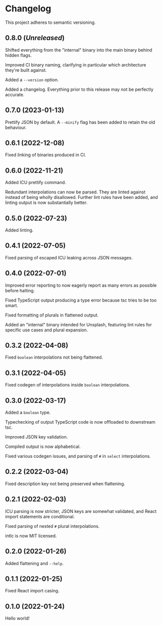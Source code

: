 # Changelog

This project adheres to semantic versioning.

## 0.8.0 (_Unreleased_)

Shifted everything from the "internal" binary into the main binary behind hidden flags.

Improved CI binary naming, clarifying in particular which architecture they're built against.

Added a `--version` option.

Added a changelog. Everything prior to this release may not be perfectly accurate.

## 0.7.0 (2023-01-13)

Prettify JSON by default. A `--minify` flag has been added to retain the old behaviour.

## 0.6.1 (2022-12-08)

Fixed linking of binaries produced in CI.

## 0.6.0 (2022-11-21)

Added ICU prettify command.

Redundant interpolations can now be parsed. They are linted against instead of being wholly disallowed. Further lint rules have been added, and linting output is now substantially better.

## 0.5.0 (2022-07-23)

Added linting.

## 0.4.1 (2022-07-05)

Fixed parsing of escaped ICU leaking across JSON messages.

## 0.4.0 (2022-07-01)

Improved error reporting to now eagerly report as many errors as possible before halting.

Fixed TypeScript output producing a type error because tsc tries to be too smart.

Fixed formatting of plurals in flattened output.

Added an "internal" binary intended for Unsplash, featuring lint rules for specific use cases and plural expansion.

## 0.3.2 (2022-04-08)

Fixed `boolean` interpolations not being flattened.

## 0.3.1 (2022-04-05)

Fixed codegen of interpolations inside `boolean` interpolations.

## 0.3.0 (2022-03-17)

Added a `boolean` type.

Typechecking of output TypeScript code is now offloaded to downstream tsc.

Improved JSON key validation.

Compiled output is now alphabetical.

Fixed various codegen issues, and parsing of `#` in `select` interpolations.

## 0.2.2 (2022-03-04)

Fixed description key not being preserved when flattening.

## 0.2.1 (2022-02-03)

ICU parsing is now stricter, JSON keys are somewhat validated, and React import statements are conditional.

Fixed parsing of nested `#` plural interpolations.

intlc is now MIT licensed.

## 0.2.0 (2022-01-26)

Added flattening and `--help`.

## 0.1.1 (2022-01-25)

Fixed React import casing.

## 0.1.0 (2022-01-24)

Hello world!
